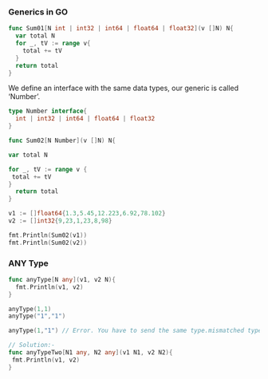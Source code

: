 ### Generics in GO

```Go
func Sum01[N int | int32 | int64 | float64 | float32](v []N) N{
  var total N
  for _, tV := range v{
    total += tV
  }
  return total
}

```

We define an interface with the same data types, our generic is called ‘Number’.

```Go
type Number interface{
  int | int32 | int64 | float64 | float32
}
```


```Go
func Sum02[N Number](v []N) N{

var total N

for _, tV := range v {
 total += tV
}
  return total
}

v1 := []float64{1.3,5.45,12.223,6.92,78.102}
v2 := []int32{9,23,1,23,8,98}

fmt.Println(Sum02(v1))
fmt.Println(Sum02(v2))

```

### ANY Type

```Go
func anyType[N any](v1, v2 N){
  fmt.Println(v1, v2)
}

anyType(1,1)
anyType("1","1")

anyType(1,"1") // Error. You have to send the same type.mismatched types untyped int and untyped string (cannot infer N)

// Solution:-
func anyTypeTwo[N1 any, N2 any](v1 N1, v2 N2){
 fmt.Println(v1, v2)
}

```
